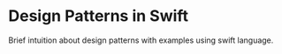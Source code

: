 # Design Patterns in Swift
Brief intuition about design patterns with examples using swift language.
